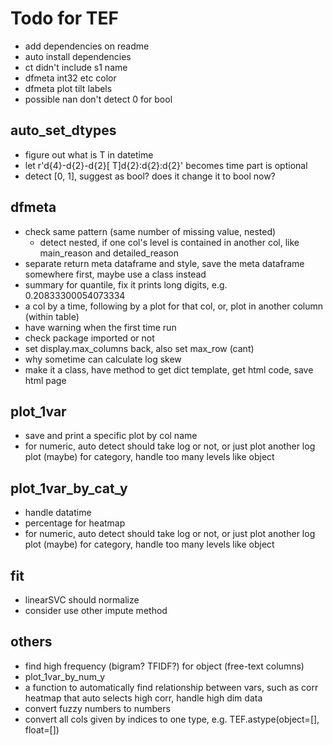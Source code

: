 # Todo for TEF

- add dependencies on readme
- auto install dependencies
- ct didn't include s1 name
- dfmeta int32 etc color
- dfmeta plot tilt labels
- possible nan don't detect 0 for bool

## auto_set_dtypes

- figure out what is T in datetime
- let r'd{4}-d{2}-d{2}[ T]d{2}:d{2}:d{2}' becomes time part is optional
- detect [0, 1], suggest as bool? does it change it to bool now?



## dfmeta

- check same pattern (same number of missing value, nested)
  - detect nested, if one col's level is contained in another col, like main_reason and detailed_reason
- separate return meta dataframe and style, save the meta dataframe somewhere first, maybe use a class instead
- summary for quantile, fix it prints long digits, e.g. 0.20833300054073334
- a col by a time, following by a plot for that col, or, plot in another column (within table)
- have warning when the first time run
- check package imported or not
- set display.max_columns back, also set max_row (cant)
- why sometime can calculate log skew
- make it a class, have method to get dict template, get html code, save html page



## plot_1var

- save and print a specific plot by col name
- for numeric, auto detect should take log or not, or just plot another log plot
    (maybe) for category, handle too many levels like object



## plot_1var_by_cat_y

- handle datatime
- percentage for heatmap
- for numeric, auto detect should take log or not, or just plot another log plot
    (maybe) for category, handle too many levels like object



## fit

- linearSVC should normalize
- consider use other impute method



## others

- find high frequency (bigram? TFIDF?) for object (free-text columns)
- plot_1var_by_num_y
- a function to automatically find relationship between vars, such as corr heatmap that auto selects high corr, handle high dim data
- convert fuzzy numbers to numbers
- convert all cols given by indices to one type, e.g. TEF.astype(object=[], float=[])